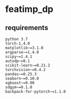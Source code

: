 # featimp_dp


## requirements

`python 3.7`\
`torch-1.4.0 `\
`matplotlib~=3.1.0`\
`argparse~=1.4.0`\
`scipy~=1.4.1`\
`autodp~=0.1`\
`scikit-learn~=0.21.2`\
`torchvision~=0.4.2`\
`pandas~=0.25.3`\
`seaborn~=0.10.0`\
`xgboost~=0.90`\
`sdgym~=0.1.0`\
`backpack-for-pytorch~=1.1.0`